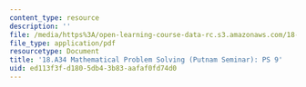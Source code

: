 ```yaml
---
content_type: resource
description: ''
file: /media/https%3A/open-learning-course-data-rc.s3.amazonaws.com/18-a34-mathematical-problem-solving-putnam-seminar-fall-2018/ed113f3fd1805db43b83aafaf0fd74d0_MIT18_A34F18PS9.pdf
file_type: application/pdf
resourcetype: Document
title: '18.A34 Mathematical Problem Solving (Putnam Seminar): PS 9'
uid: ed113f3f-d180-5db4-3b83-aafaf0fd74d0
---
```

